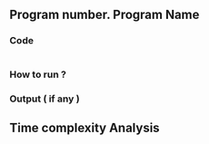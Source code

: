 ## Program number. Program Name

### Code 

```
```

### How to run ?

### Output ( if any )

## Time complexity Analysis 